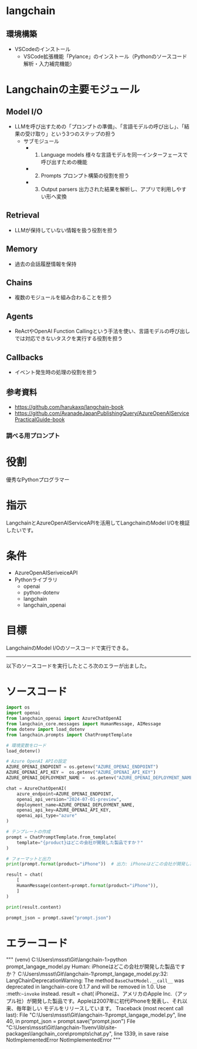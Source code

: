 # langchain

## 環境構築
- VSCodeのインストール
  - VSCode拡張機能「Pylance」のインストール（Pythonのソースコード解析・入力補完機能）

# Langchainの主要モジュール

## Model I/O
- LLMを呼び出すための「プロンプトの準備」、「言語モデルの呼び出し」、「結果の受け取り」という3つのステップの担う
  - サブモジュール
    - 1. Language models
        様々な言語モデルを同一インターフェースで呼び出すための機能
    - 2. Prompts
        プロンプト構築の役割を担う
    - 3. Output parsers
        出力された結果を解析し、アプリで利用しやすい形へ変換
## Retrieval
- LLMが保持していない情報を扱う役割を担う
## Memory
- 過去の会話履歴情報を保持
## Chains
- 複数のモジュールを組み合わることを担う
## Agents
- ReActやOpenAI Function Callingという手法を使い、言語モデルの呼び出しでは対応できないタスクを実行する役割を担う
## Callbacks
- イベント発生時の処理の役割を担う

## 参考資料

- https://github.com/harukaxq/langchain-book
- https://github.com/AvanadeJapanPublishingQuery/AzureOpenAIServicePracticalGuide-book



### 調べる用プロンプト

# 役割
  優秀なPythonプログラマー

# 指示
  LangchainとAzureOpenAIServiceAPIを活用してLangchainのModel I/Oを検証したいです。

# 条件
- AzureOpenAISeriveiceAPI
- Pythonライブラリ
  - openai
  - python-dotenv
  - langchain
  - langchain_openai

# 目標
  LangchainのModel I/Oのソースコードで実行できる。


---
以下のソースコードを実行したところ次のエラーが出ました。

# ソースコード
```python
import os
import openai
from langchain_openai import AzureChatOpenAI
from langchain_core.messages import HumanMessage, AIMessage
from dotenv import load_dotenv
from langchain.prompts import ChatPromptTemplate

# 環境変数をロード
load_dotenv()

# Azure OpenAI APIの設定
AZURE_OPENAI_ENDPOINT = os.getenv("AZURE_OPENAI_ENDPOINT")
AZURE_OPENAI_API_KEY =  os.getenv("AZURE_OPENAI_API_KEY")
AZURE_OPENAI_DEPLOYMENT_NAME =  os.getenv("AZURE_OPENAI_DEPLOYMENT_NAME")  # ここはご自身のデプロイメント名に置き換えてください

chat = AzureChatOpenAI(
    azure_endpoint=AZURE_OPENAI_ENDPOINT,
    openai_api_version="2024-07-01-preview",
    deployment_name=AZURE_OPENAI_DEPLOYMENT_NAME,
    openai_api_key=AZURE_OPENAI_API_KEY,
    openai_api_type="azure"
)

# テンプレートの作成
prompt = ChatPromptTemplate.from_template(
    template="{product}はどこの会社が開発した製品ですか？"
)

# フォーマットと出力
print(prompt.format(product="iPhone"))  # 出力: iPhoneはどこの会社が開発した製品ですか？

result = chat(
    [
    HumanMessage(content=prompt.format(product="iPhone")),
    ]
)

print(result.content)

prompt_json = prompt.save("prompt.json")
```

# エラーコード
"""
(venv) C:\Users\mssst\Git\langchain-1>python prompt_langage_model.py
Human: iPhoneはどこの会社が開発した製品ですか？
C:\Users\mssst\Git\langchain-1\prompt_langage_model.py:32: LangChainDeprecationWarning: The method `BaseChatModel.__call__` was deprecated in langchain-core 0.1.7 and will be removed in 1.0. Use :meth:`~invoke` instead.
  result = chat(
iPhoneは、アメリカのApple Inc.（アップル社）が開発した製品です。Appleは2007年に初代iPhoneを発表し、それ以来、毎年新しい モデルをリリースしています。
Traceback (most recent call last):
  File "C:\Users\mssst\Git\langchain-1\prompt_langage_model.py", line 40, in <module>
    prompt_json = prompt.save("prompt.json")
  File "C:\Users\mssst\Git\langchain-1\venv\lib\site-packages\langchain_core\prompts\chat.py", line 1339, in save
    raise NotImplementedError
NotImplementedError
"""